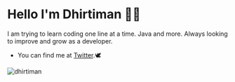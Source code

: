 # Hello  I'm Dhirtiman 🙋🏽‍
I am trying to learn coding one line at a time.
Java and more. Always looking to improve and grow as a developer.

- You can find me at [Twitter](https://twitter.com/dhirtiman).🕊






<p>
<img align="down" src="https://github-readme-stats.vercel.app/api/top-langs?username=dhirtiman&show_icons=true&locale=en&layout=compact" alt="dhirtiman" />
</p>
